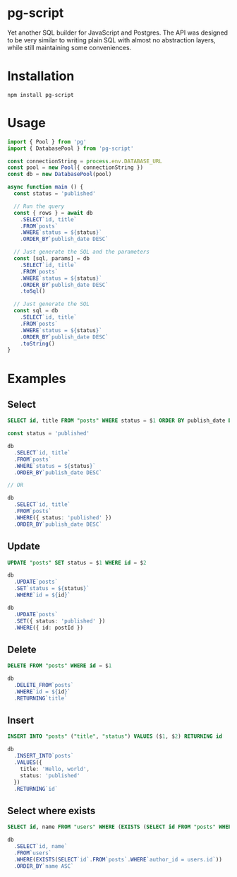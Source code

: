 # pg-script

Yet another SQL builder for JavaScript and Postgres.
The API was designed to be very similar to writing plain SQL with almost no abstraction layers, while still maintaining some conveniences.

# Installation

```
npm install pg-script
```

# Usage

```typescript
import { Pool } from 'pg'
import { DatabasePool } from 'pg-script'

const connectionString = process.env.DATABASE_URL
const pool = new Pool({ connectionString })
const db = new DatabasePool(pool)

async function main () {
  const status = 'published'

  // Run the query
  const { rows } = await db
    .SELECT`id, title`
    .FROM`posts`
    .WHERE`status = ${status}`
    .ORDER_BY`publish_date DESC`

  // Just generate the SQL and the parameters
  const [sql, params] = db
    .SELECT`id, title`
    .FROM`posts`
    .WHERE`status = ${status}`
    .ORDER_BY`publish_date DESC`
    .toSql()

  // Just generate the SQL
  const sql = db
    .SELECT`id, title`
    .FROM`posts`
    .WHERE`status = ${status}`
    .ORDER_BY`publish_date DESC`
    .toString()
}
```

# Examples

## Select

```sql
SELECT id, title FROM "posts" WHERE status = $1 ORDER BY publish_date DESC
```

```typescript
const status = 'published'

db
  .SELECT`id, title`
  .FROM`posts`
  .WHERE`status = ${status}`
  .ORDER_BY`publish_date DESC`

// OR

db
  .SELECT`id, title`
  .FROM`posts`
  .WHERE({ status: 'published' })
  .ORDER_BY`publish_date DESC`
```

## Update

```sql
UPDATE "posts" SET status = $1 WHERE id = $2
```

```typescript
db
  .UPDATE`posts`
  .SET`status = ${status}`
  .WHERE`id = ${id}`
```

```typescript
db
  .UPDATE`posts`
  .SET({ status: 'published' })
  .WHERE({ id: postId })
```

## Delete

```sql
DELETE FROM "posts" WHERE id = $1
```

```typescript
db
  .DELETE_FROM`posts`
  .WHERE`id = ${id}`
  .RETURNING`title`
```

## Insert

```sql
INSERT INTO "posts" ("title", "status") VALUES ($1, $2) RETURNING id
```

```typescript
db
  .INSERT_INTO`posts`
  .VALUES({
    title: 'Hello, world',
    status: 'published'
  })
  .RETURNING`id`
```

## Select where exists

```sql
SELECT id, name FROM "users" WHERE (EXISTS (SELECT id FROM "posts" WHERE author_id = users.id)) ORDER BY name ASC
```

```typescript
db
  .SELECT`id, name`
  .FROM`users`
  .WHERE(EXISTS(SELECT`id`.FROM`posts`.WHERE`author_id = users.id`))
  .ORDER_BY`name ASC`
```
